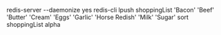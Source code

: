 redis-server --daemonize yes
redis-cli
lpush shoppingList 'Bacon' 'Beef' 'Butter' 'Cream' 'Eggs' 'Garlic' 'Horse Redish' 'Milk' 'Sugar'
sort shoppingList alpha